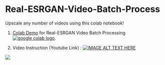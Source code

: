# Real-ESRGAN-Video-Batch-Process
Upscale any number of videos using this colab notebook!

1. [Colab Demo](https://colab.research.google.com/drive/1qI-mlruopBCFO6MG7dmBINDQsk8hvGJA?usp=sharing) for Real-ESRGAN Video Batch Processing <a href="https://colab.research.google.com/drive/1qI-mlruopBCFO6MG7dmBINDQsk8hvGJA?usp=sharing"><img src="https://colab.research.google.com/assets/colab-badge.svg" alt="google colab logo"></a>.


2. Video Instruction (Youtube Link) :
[![IMAGE ALT TEXT HERE](https://img.youtube.com/vi/19qJHkBB8pY/0.jpg)](https://www.youtube.com/watch?v=19qJHkBB8pY)


![](https://i.ibb.co/hBYy5F2/comapare.jpg)
